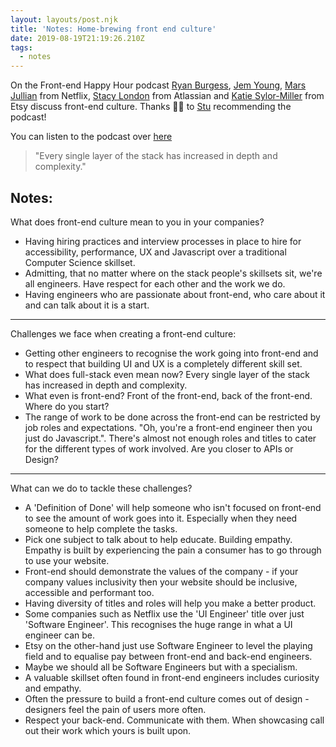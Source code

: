 ```yaml
---
layout: layouts/post.njk
title: 'Notes: Home-brewing front end culture'
date: 2019-08-19T21:19:26.210Z
tags:
  - notes
---
```

On the Front-end Happy Hour podcast [Ryan Burgess](https://twitter.com/burgessdryan), [Jem Young](https://twitter.com/JemYoung), [Mars Jullian](https://twitter.com/marsjosephine) from Netflix, [Stacy London](https://twitter.com/stacylondoner) from Atlassian and [Katie Sylor-Miller](https://twitter.com/ksylor) from Etsy discuss front-end culture. Thanks 👏🏻 to [Stu](https://twitter.com/stuartthull) recommending the podcast!

You can listen to the podcast over [here](https://frontendhappyhour.com/episodes/home-brewing-front-end-culture/.)

> "Every single layer of the stack has increased in depth and complexity."

## Notes:

What does front-end culture mean to you in your companies?

* Having hiring practices and interview processes in place to hire for accessibility, performance, UX and Javascript over a traditional Computer Science skillset.
* Admitting, that no matter where on the stack people's skillsets sit, we're all engineers. Have respect for each other and the work we do.
* Having engineers who are passionate about front-end, who care about it and can talk about it is a start.

- - -

Challenges we face when creating a front-end culture:

* Getting other engineers to recognise the work going into front-end and to respect that building UI and UX is a completely different skill set.
* What does full-stack even mean now? Every single layer of the stack has increased in depth and complexity.
* What even is front-end? Front of the front-end, back of the front-end. Where do you start?
* The range of work to be done across the front-end can be restricted by job roles and expectations. "Oh, you're a front-end engineer then you just do Javascript.". There's almost not enough roles and titles to cater for the different types of work involved. Are you closer to APIs or Design?

- - -

What can we do to tackle these challenges?

* A 'Definition of Done' will help someone who isn't focused on front-end to see the amount of work goes into it. Especially when they need someone to help complete the tasks.
* Pick one subject to talk about to help educate. Building empathy. Empathy is built by experiencing the pain a consumer has to go through to use your website.
* Front-end should demonstrate the values of the company - if your company values inclusivity then your website should be inclusive, accessible and performant too.
* Having diversity of titles and roles will help you make a better product.
* Some companies such as Netflix use the 'UI Engineer' title over just 'Software Engineer'. This recognises the huge range in what a UI engineer can be.
* Etsy on the other-hand just use Software Engineer to level the playing field and to equalise pay between front-end and back-end engineers.
* Maybe we should all be Software Engineers but with a specialism.
* A valuable skillset often found in front-end engineers includes curiosity and empathy.
* Often the pressure to build a front-end culture comes out of design - designers feel the pain of users more often.
* Respect your back-end. Communicate with them. When showcasing call out their work which yours is built upon.
 

